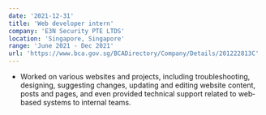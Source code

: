 ```yaml
---
date: '2021-12-31'
title: 'Web developer intern'
company: 'E3N Security PTE LTDS'
location: 'Singapore, Singapore'
range: 'June 2021 - Dec 2021'
url: 'https://www.bca.gov.sg/BCADirectory/Company/Details/201222813C'
---
```


- Worked on various websites and projects, including troubleshooting, designing, suggesting changes, updating and editing
website content, posts and pages, and even provided technical support related to web‐based systems to internal teams.
